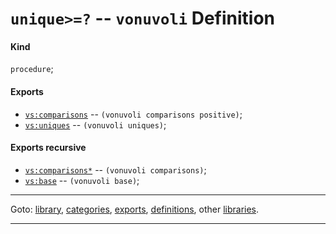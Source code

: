 

<a id='definition__vonuvoli__unique_3e_3d_3f'></a>

# `unique>=?` -- `vonuvoli` Definition


<a id='definition__vonuvoli__unique_3e_3d_3f__kind'></a>

#### Kind

`procedure`;


<a id='definition__vonuvoli__unique_3e_3d_3f__exports'></a>

#### Exports

 * [`vs:comparisons`](../../vonuvoli/exports/vs_3a_comparisons.md#export__vonuvoli__vs_3a_comparisons) -- `(vonuvoli comparisons positive)`;
 * [`vs:uniques`](../../vonuvoli/exports/vs_3a_uniques.md#export__vonuvoli__vs_3a_uniques) -- `(vonuvoli uniques)`;


<a id='definition__vonuvoli__unique_3e_3d_3f__exports-recursive'></a>

#### Exports recursive

 * [`vs:comparisons*`](../../vonuvoli/exports/vs_3a_comparisons_2a.md#export__vonuvoli__vs_3a_comparisons_2a) -- `(vonuvoli comparisons)`;
 * [`vs:base`](../../vonuvoli/exports/vs_3a_base.md#export__vonuvoli__vs_3a_base) -- `(vonuvoli base)`;

----

Goto: [library](../../vonuvoli/_index.md#library__vonuvoli), [categories](../../vonuvoli/categories/_index.md#toc__vonuvoli__categories), [exports](../../vonuvoli/exports/_index.md#toc__vonuvoli__exports), [definitions](../../vonuvoli/definitions/_index.md#toc__vonuvoli__definitions), other [libraries](../../_libraries.md#toc__libraries).

----


